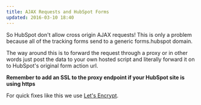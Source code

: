 ```yaml
---
title: AJAX Requests and HubSpot Forms
updated: 2016-03-10 18:40
---
```


So HubSpot don't allow cross origin AJAX requests! This is only a problem because
all of the tracking forms send to a generic forms.hubspot domain.

The way around this is to forward the request through a proxy or in other words
just post the data to your own hosted script and literally forward it on
to HubSpot's original form action url.

__Remember to add an SSL to the proxy endpoint if your HubSpot site is using https__

For quick fixes like this we use [Let's Encrypt](https://letsencrypt.org/).
